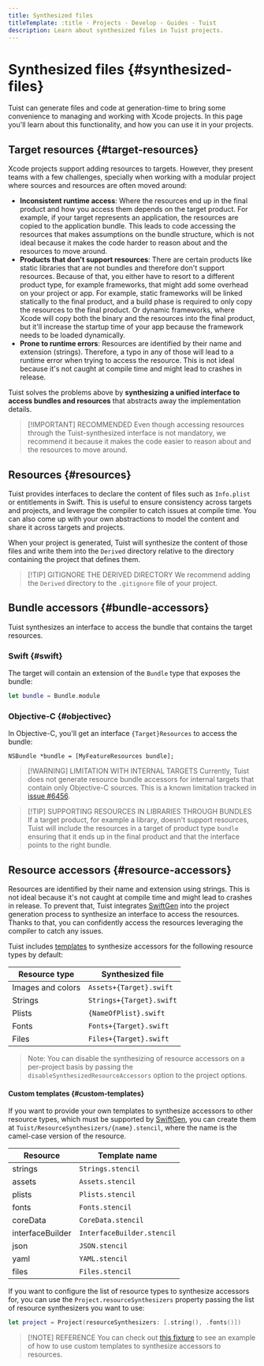 ```yaml
---
title: Synthesized files
titleTemplate: :title · Projects · Develop · Guides · Tuist
description: Learn about synthesized files in Tuist projects.
---
```


# Synthesized files {#synthesized-files}

Tuist can generate files and code at generation-time to bring some convenience to managing and working with Xcode projects. In this page you'll learn about this functionality, and how you can use it in your projects.

## Target resources {#target-resources}

Xcode projects support adding resources to targets. However, they present teams with a few challenges, specially when working with a modular project where sources and resources are often moved around:

- **Inconsistent runtime access**: Where the resources end up in the final product and how you access them depends on the target product. For example, if your target represents an application, the resources are copied to the application bundle. This leads to code accessing the resources that makes assumptions on the bundle structure, which is not ideal because it makes the code harder to reason about and the resources to move around.
- **Products that don't support resources**: There are certain products like static libraries that are not bundles and therefore don't support resources. Because of that, you either have to resort to a different product type, for example frameworks, that might add some overhead on your project or app. For example, static frameworks will be linked statically to the final product, and a build phase is required to only copy the resources to the final product. Or dynamic frameworks, where Xcode will copy both the binary and the resources into the final product, but it'll increase the startup time of your app because the framework needs to be loaded dynamically.
- **Prone to runtime errors**: Resources are identified by their name and extension (strings). Therefore, a typo in any of those will lead to a runtime error when trying to access the resource. This is not ideal because it's not caught at compile time and might lead to crashes in release.

Tuist solves the problems above by **synthesizing a unified interface to access bundles and resources** that abstracts away the implementation details.

> [!IMPORTANT] RECOMMENDED
> Even though accessing resources through the Tuist-synthesized interface is not mandatory, we recommend it because it makes the code easier to reason about and the resources to move around.

## Resources {#resources}

Tuist provides interfaces to declare the content of files such as `Info.plist` or entitlements in Swift.
This is useful to ensure consistency across targets and projects,
and leverage the compiler to catch issues at compile time.
You can also come up with your own abstractions to model the content and share it across targets and projects.

When your project is generated,
Tuist will synthesize the content of those files and write them into the `Derived` directory relative to the directory containing the project that defines them.

> [!TIP] GITIGNORE THE DERIVED DIRECTORY
> We recommend adding the `Derived` directory to the `.gitignore` file of your project.

## Bundle accessors {#bundle-accessors}

Tuist synthesizes an interface to access the bundle that contains the target resources.

### Swift {#swift}

The target will contain an extension of the `Bundle` type that exposes the bundle:

```swift
let bundle = Bundle.module
```

### Objective-C {#objectivec}

In Objective-C, you'll get an interface `{Target}Resources` to access the bundle:

```objc
NSBundle *bundle = [MyFeatureResources bundle];
```

> [!WARNING] LIMITATION WITH INTERNAL TARGETS
> Currently, Tuist does not generate resource bundle accessors for internal targets that contain only Objective-C sources. This is a known limitation tracked in [issue #6456](https://github.com/tuist/tuist/issues/6456).

> [!TIP] SUPPORTING RESOURCES IN LIBRARIES THROUGH BUNDLES
> If a target product, for example a library, doesn't support resources, Tuist will include the resources in a target of product type `bundle` ensuring that it ends up in the final product and that the interface points to the right bundle.

## Resource accessors {#resource-accessors}

Resources are identified by their name and extension using strings. This is not ideal because it's not caught at compile time and might lead to crashes in release. To prevent that, Tuist integrates [SwiftGen](https://github.com/SwiftGen/SwiftGen) into the project generation process to synthesize an interface to access the resources. Thanks to that, you can confidently access the resources leveraging the compiler to catch any issues.

Tuist includes [templates](https://github.com/tuist/tuist/tree/main/Sources/TuistGenerator/Templates) to synthesize accessors for the following resource types by default:

| Resource type     | Synthesized file         |
| ----------------- | ------------------------ |
| Images and colors | `Assets+{Target}.swift`  |
| Strings           | `Strings+{Target}.swift` |
| Plists            | `{NameOfPlist}.swift`    |
| Fonts             | `Fonts+{Target}.swift`   |
| Files             | `Files+{Target}.swift`   |

> Note: You can disable the synthesizing of resource accessors on a per-project basis by passing the `disableSynthesizedResourceAccessors` option to the project options.

#### Custom templates {#custom-templates}

If you want to provide your own templates to synthesize accessors to other resource types,
which must be supported by [SwiftGen](https://github.com/SwiftGen/SwiftGen),
you can create them at `Tuist/ResourceSynthesizers/{name}.stencil`,
where the name is the camel-case version of the resource.

| Resource         | Template name              |
| ---------------- | -------------------------- |
| strings          | `Strings.stencil`          |
| assets           | `Assets.stencil`           |
| plists           | `Plists.stencil`           |
| fonts            | `Fonts.stencil`            |
| coreData         | `CoreData.stencil`         |
| interfaceBuilder | `InterfaceBuilder.stencil` |
| json             | `JSON.stencil`             |
| yaml             | `YAML.stencil`             |
| files            | `Files.stencil`            |

If you want to configure the list of resource types to synthesize accessors for,
you can use the `Project.resourceSynthesizers` property passing the list of resource synthesizers you want to use:

```swift
let project = Project(resourceSynthesizers: [.string(), .fonts()])
```

> [!NOTE] REFERENCE
> You can check out [this fixture](https://github.com/tuist/tuist/tree/main/fixtures/ios_app_with_templates) to see an example of how to use custom templates to synthesize accessors to resources.
